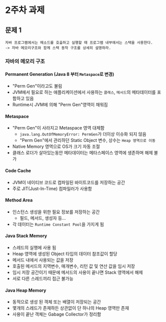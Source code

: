 # 2주차 과제

## 문제 1
```
자바 프로그램에서는 메소드를 호출하고 실행할 때 프로그램 내부에서는 스택을 사용한다.
-> 자바 메모리구조와 함께 스택 동작 구조를 상세히 설명하라.
```

### 자바의 메모리 구조
#### Permanent Generation (Java 8 부터 `Metaspace`로 변경)
- "Perm Gen"이라고도 불림
- JVM에서 필요로 하는 애플리케이션에서 사용하는 `클래스`, `메서드`의 메타데이터를 포함하고 있음
- Runtime시 JVM에 의해 "Perm Gen"영역이 채워짐

#### Metaspace
- "Perm Gen"이 사라지고 Metaspace 영역 대체함
  - `java.lang.OutOfMemoryError: PermGen`가 더이상 이슈화 되지 않음
  - "Perm Gen"에서 관리하던 Static Object 변수, 상수는 `Heap 영역으로 이동`
- Native Memory 영역으로 OS가 크기 자동 조절
- 클래스 로더가 살아있는동안 메타데이터는 메타스페이스 영역에 생존하며 해제 불가

#### Code Cache
- JVM이 네이티브 코드로 컴파일된 바이트코드를 저장하는 공간
- 주로 JIT(Just-In-Time) 컴파일러가 사용함

#### Method Area
- 인스턴스 생성을 위한 필요 정보를 저장하는 공간
  - 필드, 메서드, 생성자 등...
- 각 데이터는 `Runtime Constant Pool`을 가지게 됨

#### Java Stack Memory
- 스레드의 실행에 사용 됨
- Heap 영역에 생성된 Object 타입의 데이터 참조값이 할당
- 메서드 내에서 사용되는 값을 저장
- 호출된 메서드의 지역변수, 매개변수, 리턴 값 및 연산 값을 임시 저장
- 임시 저장 공간이기 때문에 메서드의 사용이 끝나면 Stack 영역에서 해제
- 서로 다른 스레드끼리 접근 불가능

#### Java Heap Memory
- 동적으로 생성 된 객체 또는 배열이 저장되는 공간
- 몇개의 스레드가 존재하든 상관없이 단 하나의 Heap 영역만 존재
- 사용이 끝난 객체는 Gabage Collector가 정리함